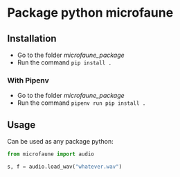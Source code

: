 # Package python **microfaune**

## Installation

* Go to the folder *microfaune_package*
* Run the command `pip install .`

### With Pipenv

* Go to the folder *microfaune_package*
* Run the command `pipenv run pip install .`

## Usage

Can be used as any package python:

```python
from microfaune import audio

s, f = audio.load_wav("whatever.wav")
